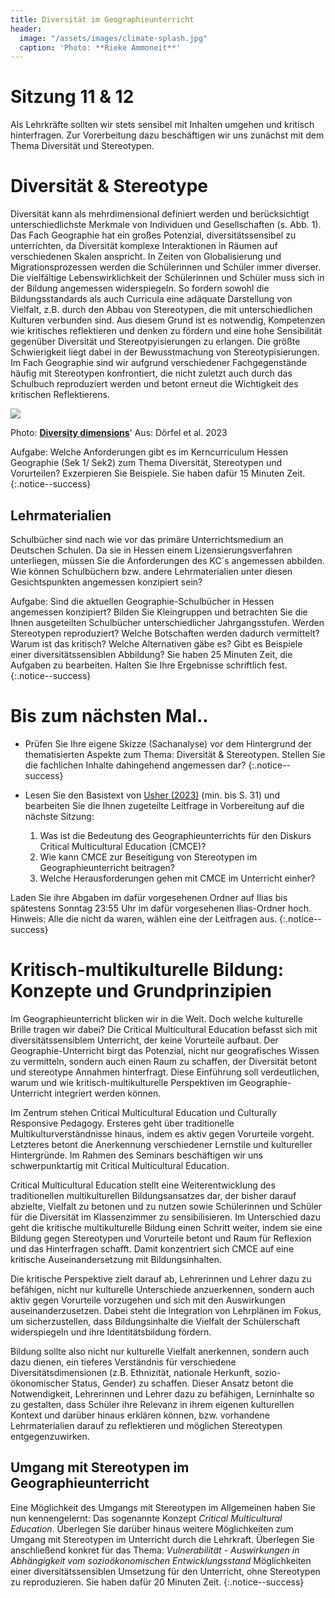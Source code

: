 ```yaml
---
title: Diversität im Geographieunterricht
header:
  image: "/assets/images/climate-splash.jpg"
  caption: 'Photo: **Rieke Ammoneit**'
---
```

# Sitzung 11 & 12
Als Lehrkräfte sollten wir stets sensibel mit Inhalten umgehen und kritisch hinterfragen. Zur Vorerbeitung dazu beschäftigen wir uns zunächst mit dem Thema Diversität und Stereotypen. 

# Diversität & Stereotype
Diversität kann als mehrdimensional definiert werden und berücksichtigt unterschiedlichste Merkmale
von Individuen und Gesellschaften (s. Abb. 1). Das Fach Geographie hat ein großes Potenzial, diversitätssensibel zu unterrichten, da Diversität komplexe Interaktionen in Räumen auf verschiedenen Skalen anspricht. In Zeiten von Globalisierung und Migrationsprozessen werden die Schülerinnen und Schüler immer diverser. Die vielfältige Lebenswirklichkeit der Schülerinnen und Schüler muss sich in der Bildung angemessen widerspiegeln. So fordern sowohl die Bildungsstandards als auch Curricula eine adäquate Darstellung von Vielfalt, z.B. durch den Abbau von Stereotypen, die mit unterschiedlichen Kulturen verbunden sind. Aus diesem Grund ist es notwendig, Kompetenzen wie kritisches reflektieren und denken zu fördern und eine hohe Sensibilität gegenüber Diversität und Stereotpyisierungen zu erlangen. Die größte Schwierigkeit liegt dabei in der Bewusstmachung von Stereotypisierungen. Im Fach Geographie sind wir aufgrund verschiedener Fachgegenstände häufig mit Stereotypen konfrontiert, die nicht zuletzt auch durch das Schulbuch reproduziert werden und betont erneut die Wichtigkeit des kritischen Reflektierens. 

 <img src="../assets/images/Div_mo_e_fin.png">

Photo: [**Diversity dimensions**](https://doi.org/10.3112/erdkunde.2023.03.02)'
Aus: Dörfel et al. 2023  

Aufgabe: 
Welche Anforderungen gibt es im Kerncurriculum Hessen Geographie (Sek 1/ Sek2) zum Thema Diversität, Stereotypen und Vorurteilen? Exzerpieren Sie Beispiele. Sie haben dafür 15 Minuten Zeit. {:.notice--success}

## Lehrmaterialien 
Schulbücher sind nach wie vor das primäre Unterrichtsmedium an Deutschen Schulen. Da sie in Hessen einem Lizensierungsverfahren unterliegen, müssen Sie die Anforderungen des KC´s angemessen abbilden. 
Wie können Schulbüchern bzw. andere Lehrmaterialien unter diesen Gesichtspunkten angemessen konzipiert sein? 

Aufgabe: Sind die aktuellen Geographie-Schulbücher in Hessen angemessen konzipiert? 
Bilden Sie Kleingruppen und betrachten Sie die Ihnen ausgeteilten Schulbücher unterschiedlicher Jahrgangsstufen. 
Werden Stereotypen reproduziert? Welche Botschaften werden dadurch vermittelt? Warum ist das kritisch? 
Welche Alternativen gäbe es? 
Gibt es Beispiele einer diversitätssensiblen Abbildung? 
Sie haben 25 Minuten Zeit, die Aufgaben zu bearbeiten. Halten Sie Ihre Ergebnisse schriftlich fest. {:.notice--success}


# Bis zum nächsten Mal..
* Prüfen Sie Ihre eigene Skizze (Sachanalyse) vor dem Hintergrund der thematisierten Aspekte zum Thema: Diversität & Stereotypen. Stellen Sie die fachlichen Inhalte dahingehend angemessen dar?
{:.notice--success}

* Lesen Sie den Basistext von [Usher (2023)](https://ilias.uni-marburg.de/goto.php?target=file_3448031_download&client_id=UNIMR) (min. bis S. 31) und bearbeiten Sie die Ihnen zugeteilte Leitfrage in Vorbereitung auf die nächste Sitzung:
  1. Was ist die Bedeutung des Geographieunterrichts für den Diskurs Critical Multicultural Education (CMCE)?
  2. Wie kann CMCE zur Beseitigung von Stereotypen im Geographieunterricht beitragen?
  3. Welche Herausforderungen gehen mit CMCE im Unterricht einher?
     
Laden Sie ihre Abgaben im dafür vorgesehenen Ordner auf Ilias bis spätestens Sonntag 23:55 Uhr im dafür vorgesehenen Ilias-Ordner hoch.
Hinweis: Alle die nicht da waren, wählen eine der Leitfragen aus. 
{:.notice--success}

# Kritisch-multikulturelle Bildung: Konzepte und Grundprinzipien 
Im Geographieunterricht blicken wir in die Welt. Doch welche kulturelle Brille tragen wir dabei? Die Critical Multicultural Education befasst sich mit diversitätssensiblem Unterricht, der keine Vorurteile aufbaut. 
Der Geographie-Unterricht birgt das Potenzial, nicht nur geografisches Wissen zu vermitteln, sondern auch einen Raum zu schaffen, der Diversität betont und stereotype Annahmen hinterfragt. Diese Einführung soll verdeutlichen, warum und wie kritisch-multikulturelle Perspektiven im Geographie-Unterricht integriert werden können.

Im Zentrum stehen Critical Multicultural Education und Culturally Responsive Pedagogy. Ersteres geht über traditionelle Multikulturverständnisse hinaus, indem es aktiv gegen Vorurteile vorgeht. Letzteres betont die Anerkennung verschiedener Lernstile und kultureller Hintergründe. Im Rahmen des Seminars beschäftigen wir uns schwerpunktartig mit Critical Multicultural Education.

Critical Multicultural Education stellt eine Weiterentwicklung des traditionellen multikulturellen Bildungsansatzes dar, der bisher darauf abzielte, Vielfalt zu betonen und zu nutzen sowie Schülerinnen und Schüler für die Diversität im Klassenzimmer zu sensibilisieren. Im Unterschied dazu geht die kritische multikulturelle Bildung einen Schritt weiter, indem sie eine Bildung gegen Stereotypen und Vorurteile betont und Raum für Reflexion und das Hinterfragen schafft. Damit konzentriert sich CMCE auf eine kritische Auseinandersetzung mit Bildungsinhalten.

Die kritische Perspektive zielt darauf ab, Lehrerinnen und Lehrer dazu zu befähigen, nicht nur kulturelle Unterschiede anzuerkennen, sondern auch aktiv gegen Vorurteile vorzugehen und sich mit den Auswirkungen auseinanderzusetzen. Dabei steht die Integration von Lehrplänen im Fokus, um sicherzustellen, dass Bildungsinhalte die Vielfalt der Schülerschaft widerspiegeln und ihre Identitätsbildung fördern.

Bildung sollte also nicht nur kulturelle Vielfalt anerkennen, sondern auch dazu dienen, ein tieferes Verständnis für verschiedene Diversitätsdimensionen (z.B. Ethnizität, nationale Herkunft, sozio-ökonomischer Status, Gender) zu schaffen. Dieser Ansatz betont die Notwendigkeit, Lehrerinnen und Lehrer dazu zu befähigen, Lerninhalte so zu gestalten, dass Schüler ihre Relevanz in ihrem eigenen kulturellen Kontext und darüber hinaus erklären können, bzw. vorhandene Lehrmaterialien darauf zu reflektieren und möglichen Stereotypen entgegenzuwirken.

<!--more-->

## Umgang mit Stereotypen im Geographieunterricht 
Eine Möglichkeit des Umgangs mit Stereotypen im Allgemeinen haben Sie nun kennengelernt: Das sogenannte Konzept  *Critical Multicultural Education*. 
Überlegen Sie darüber hinaus weitere Möglichkeiten zum Umgang mit Stereotypen im Unterricht durch die Lehrkraft. 
Überlegen Sie anschließend konkret für das Thema: *Vulnerabilität - Auswirkungen in Abhängigkeit vom sozioökonomischen Entwicklungsstand* Möglichkeiten einer diversitätssensiblen Umsetzung für den Unterricht, ohne Stereotypen zu reproduzieren. Sie haben dafür 20 Minuten Zeit. {:.notice--success}

